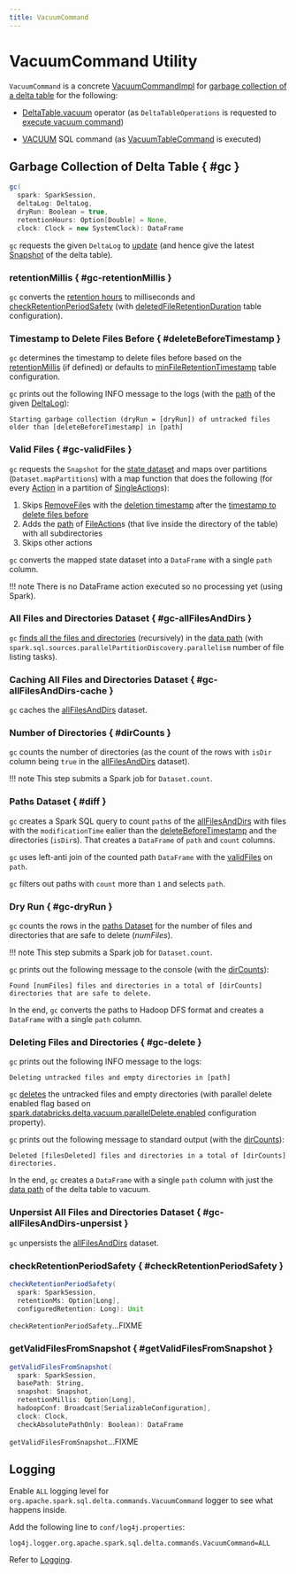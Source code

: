 ```yaml
---
title: VacuumCommand
---
```


# VacuumCommand Utility

`VacuumCommand` is a concrete [VacuumCommandImpl](VacuumCommandImpl.md) for [garbage collection of a delta table](#gc) for the following:

* [DeltaTable.vacuum](../../DeltaTable.md#vacuum) operator (as `DeltaTableOperations` is requested to [execute vacuum command](../../DeltaTableOperations.md#executeVacuum))

* [VACUUM](../../sql/index.md#VACUUM) SQL command (as [VacuumTableCommand](VacuumTableCommand.md) is executed)

## Garbage Collection of Delta Table { #gc }

```scala
gc(
  spark: SparkSession,
  deltaLog: DeltaLog,
  dryRun: Boolean = true,
  retentionHours: Option[Double] = None,
  clock: Clock = new SystemClock): DataFrame
```

`gc` requests the given `DeltaLog` to [update](../../DeltaLog.md#update) (and hence give the latest [Snapshot](../../Snapshot.md) of the delta table).

### retentionMillis { #gc-retentionMillis }

`gc` converts the [retention hours](#retentionHours) to milliseconds and [checkRetentionPeriodSafety](#checkRetentionPeriodSafety) (with [deletedFileRetentionDuration](../../DeltaLog.md#tombstoneRetentionMillis) table configuration).

### <span id="gc-deleteBeforeTimestamp"> Timestamp to Delete Files Before { #deleteBeforeTimestamp }

`gc` determines the timestamp to delete files before based on the [retentionMillis](#retentionMillis) (if defined) or defaults to [minFileRetentionTimestamp](../../DeltaLog.md#minFileRetentionTimestamp) table configuration.

`gc` prints out the following INFO message to the logs (with the [path](../../DeltaLog.md#dataPath) of the given [DeltaLog](../../DeltaLog.md)):

```text
Starting garbage collection (dryRun = [dryRun]) of untracked files older than [deleteBeforeTimestamp] in [path]
```

### Valid Files { #gc-validFiles }

`gc` requests the `Snapshot` for the [state dataset](../../Snapshot.md#state) and maps over partitions (`Dataset.mapPartitions`) with a map function that does the following (for every [Action](../../Action.md) in a partition of [SingleAction](../../SingleAction.md)s):

1. Skips [RemoveFile](../../RemoveFile.md)s with the [deletion timestamp](../../RemoveFile.md#delTimestamp) after the [timestamp to delete files before](#deleteBeforeTimestamp)
1. Adds the [path](../../FileAction.md#path) of [FileAction](../../FileAction.md)s (that live inside the directory of the table) with all subdirectories
1. Skips other actions

`gc` converts the mapped state dataset into a `DataFrame` with a single `path` column.

!!! note
    There is no DataFrame action executed so no processing yet (using Spark).

### All Files and Directories Dataset { #gc-allFilesAndDirs }

`gc` [finds all the files and directories](../../DeltaFileOperations.md#recursiveListDirs) (recursively) in the [data path](../../DeltaLog.md#dataPath) (with `spark.sql.sources.parallelPartitionDiscovery.parallelism` number of file listing tasks).

### Caching All Files and Directories Dataset { #gc-allFilesAndDirs-cache }

`gc` caches the [allFilesAndDirs](#gc-allFilesAndDirs) dataset.

### <span id="gc-dirCounts"> Number of Directories { #dirCounts }

`gc` counts the number of directories (as the count of the rows with `isDir` column being `true` in the [allFilesAndDirs](#allFilesAndDirs) dataset).

!!! note
    This step submits a Spark job for `Dataset.count`.

### <span id="gc-diff"> Paths Dataset { #diff }

`gc` creates a Spark SQL query to count `path`s of the [allFilesAndDirs](#allFilesAndDirs) with files with the `modificationTime` ealier than the [deleteBeforeTimestamp](#deleteBeforeTimestamp) and the directories (`isDir`s). That creates a `DataFrame` of `path` and `count` columns.

`gc` uses left-anti join of the counted path `DataFrame` with the [validFiles](#validFiles) on `path`.

`gc` filters out paths with `count` more than `1` and selects `path`.

### Dry Run { #gc-dryRun }

`gc` counts the rows in the [paths Dataset](#diff) for the number of files and directories that are safe to delete (_numFiles_).

!!! note
    This step submits a Spark job for `Dataset.count`.

`gc` prints out the following message to the console (with the [dirCounts](#dirCounts)):

```text
Found [numFiles] files and directories in a total of [dirCounts] directories that are safe to delete.
```

In the end, `gc` converts the paths to Hadoop DFS format and creates a `DataFrame` with a single `path` column.

### Deleting Files and Directories { #gc-delete }

`gc` prints out the following INFO message to the logs:

```text
Deleting untracked files and empty directories in [path]
```

`gc` [deletes](VacuumCommandImpl.md#delete) the untracked files and empty directories (with parallel delete enabled flag based on [spark.databricks.delta.vacuum.parallelDelete.enabled](../../configuration-properties/DeltaSQLConf.md#vacuum.parallelDelete.enabled) configuration property).

`gc` prints out the following message to standard output (with the [dirCounts](#dirCounts)):

```text
Deleted [filesDeleted] files and directories in a total of [dirCounts] directories.
```

In the end, `gc` creates a `DataFrame` with a single `path` column with just the [data path](../../DeltaLog.md#dataPath) of the delta table to vacuum.

### Unpersist All Files and Directories Dataset { #gc-allFilesAndDirs-unpersist }

`gc` unpersists the [allFilesAndDirs](#gc-allFilesAndDirs) dataset.

### checkRetentionPeriodSafety { #checkRetentionPeriodSafety }

```scala
checkRetentionPeriodSafety(
  spark: SparkSession,
  retentionMs: Option[Long],
  configuredRetention: Long): Unit
```

`checkRetentionPeriodSafety`...FIXME

### getValidFilesFromSnapshot { #getValidFilesFromSnapshot }

```scala
getValidFilesFromSnapshot(
  spark: SparkSession,
  basePath: String,
  snapshot: Snapshot,
  retentionMillis: Option[Long],
  hadoopConf: Broadcast[SerializableConfiguration],
  clock: Clock,
  checkAbsolutePathOnly: Boolean): DataFrame
```

`getValidFilesFromSnapshot`...FIXME

## Logging

Enable `ALL` logging level for `org.apache.spark.sql.delta.commands.VacuumCommand` logger to see what happens inside.

Add the following line to `conf/log4j.properties`:

```text
log4j.logger.org.apache.spark.sql.delta.commands.VacuumCommand=ALL
```

Refer to [Logging](../../logging.md).
